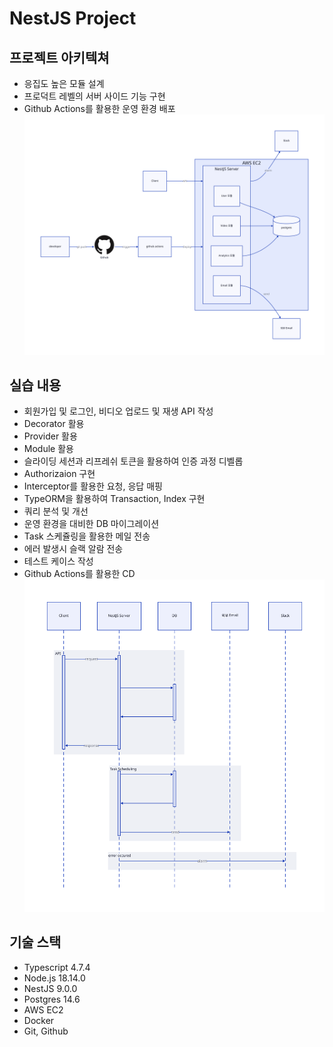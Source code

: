 # NestJS Project

## 프로젝트 아키텍쳐

- 응집도 높은 모듈 설계
- 프로덕트 레벨의 서버 사이드 기능 구현
- Github Actions를 활용한 운영 환경 배포
  ![Alt text](./diagram/img/architecture.svg?raw=true)

## 실습 내용

- 회원가입 및 로그인, 비디오 업로드 및 재생 API 작성
- Decorator 활용
- Provider 활용
- Module 활용
- 슬라이딩 세션과 리프레쉬 토큰을 활용하여 인증 과정 디벨롭
- Authorizaion 구현
- Interceptor를 활용한 요청, 응답 매핑
- TypeORM을 활용하여 Transaction, Index 구현
- 쿼리 분석 및 개선
- 운영 환경을 대비한 DB 마이그레이션
- Task 스케쥴링을 활용한 메일 전송
- 에러 발생시 슬랙 알람 전송
- 테스트 케이스 작성
- Github Actions를 활용한 CD
  ![Alt text](./diagram/img/sequence.svg?raw=true)

## 기술 스택

- Typescript 4.7.4
- Node.js 18.14.0
- NestJS 9.0.0
- Postgres 14.6
- AWS EC2
- Docker
- Git, Github
